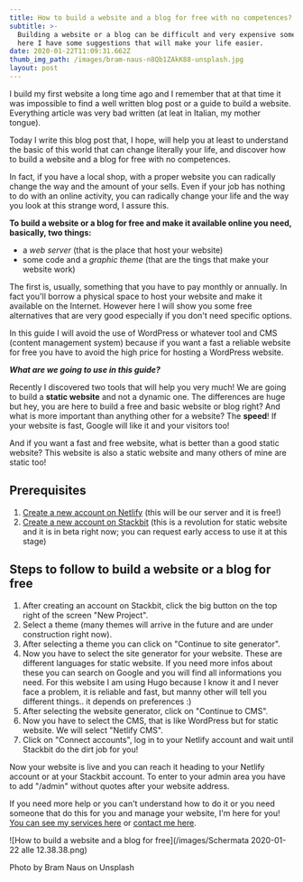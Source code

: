 ```yaml
---
title: How to build a website and a blog for free with no competences?
subtitle: >-
  Building a website or a blog can be difficult and very expensive sometime, but
  here I have some suggestions that will make your life easier.
date: 2020-01-22T11:09:31.662Z
thumb_img_path: /images/bram-naus-n8Qb1ZAkK88-unsplash.jpg
layout: post
---
```

I build my first website a long time ago and I remember that at that time it was impossible to find a well written blog post or a guide to build a website. Everything article was very bad written (at leat in Italian, my mother tongue).

Today I write this blog post that, I hope, will help you at least to understand the basic of this world that can change literally your life, and discover how to build a website and a blog for free with no competences.

In fact, if you have a local shop, with a proper website you can radically change the way and the amount of your sells. Even if your job has nothing to do with an online activity, you can radically change your life and the way you look at this strange word, I assure this.

**To build a website or a blog for free and make it available online you need, basically, two things:**

* a *web server* (that is the place that host your website)
* some code and a *graphic theme* (that are the tings that make your website work)

The first is, usually, something that you have to pay monthly or annually. In fact you'll borrow a physical space to host your website and make it available on the Internet. However here I will show you some free alternatives that are very good especially if you don't need specific options.

In this guide I will avoid the use of WordPress or whatever tool and CMS (content management system) because if you want a fast a reliable website for free you have to avoid the high price for hosting a WordPress website.

***What are we going to use in this guide?***

Recently I discovered two tools that will help you very much! We are going to build a **static website** and not a dynamic one. The differences are huge but hey, you are here to build a free and basic website or blog right? And what is more important than anything other for a website? The **speed**! If your website is fast, Google will like it and your visitors too!

And if you want a fast and free website, what is better than a good static website? This website is also a static website and many others of mine are static too!

## Prerequisites

1. [Create a new account on Netlify](https://www.netlify.com/) (this will be our server and it is free!)
2. [Create a new account on Stackbit](https://www.stackbit.com/) (this is a revolution for static website and it is in beta right now; you can request early access to use it at this stage)

## Steps to follow to build a website or a blog for free

1. After creating an account on Stackbit, click the big button on the top right of the screen "New Project".
2. Select a theme (many themes will arrive in the future and are under construction right now).
3. After selecting a theme you can click on "Continue to site generator".
4. Now you have to select the site generator for your website. These are different languages for static website. If you need more infos about these you can search on Google and you will find all informations you need. For this website I am using Hugo because I know it and I never face a problem, it is reliable and fast, but manny other will tell you different things.. it depends on preferences :)
5. After selecting the website generator, click on "Continue to CMS".
6. Now you have to select the CMS, that is like WordPress but for static website. We will select "Netlify CMS".
7. Click on "Connect accounts", log in to your Netlify account and wait until Stackbit do the dirt job for you!

Now your website is live and you can reach it heading to your Netlify account or at your Stackbit account. To enter to your admin area you have to add "/admin" without quotes after your website address.

If you need more help or you can't understand how to do it or you need someone that do this for you and manage your website, I'm here for you! [You can see my services here](https://franzpisto.com/web-services/) or [contact me here](https://franzpisto.com/contact/ù).

![How to build a website and a blog for free](/images/Schermata 2020-01-22 alle 12.38.38.png)

Photo by Bram Naus on Unsplash
